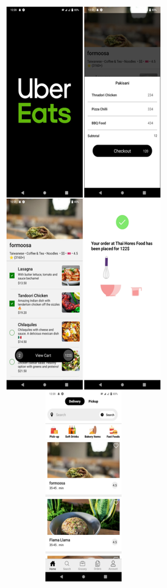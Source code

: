 <p align="center">
  <img src="snap1.jpeg" alt="Image 1" width="200" height="500" />
  <img src="snap2.jpeg" alt="Image 2" width="200" height="500" />
  <img src="snap3.jpeg" alt="Image 3" width="200" height="500" />
  <img src="snap4.jpeg" alt="Image 3" width="200" height="500" />
  <img src="snap5.jpeg" alt="Image 3" width="200" height="500" />
</p>
